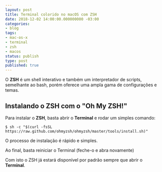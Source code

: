 ```yaml
---
layout: post
title: Terminal colorido no macOS com ZSH
date: 2018-12-02 14:00:00.000000000 -03:00
categories:
- blog
tags:
- mac-os-x
- terminal
- zsh
- macos
status: publish
type: post
published: true
---
```


O **ZSH** é um shell interativo e também um interpretador de scripts, semelhante ao bash, porém oferece uma ampla gama de configurações e temas.

## Instalando o ZSH com o "Oh My ZSH!"

Para instalar o **ZSH**, basta abrir o **Terminal** e rodar um simples comando:

	$ sh -c "$(curl -fsSL https://raw.github.com/ohmyzsh/ohmyzsh/master/tools/install.sh)"

O processo de instalação é rápido e simples.

Ao final, basta reiniciar o Terminal (feche-o e abra novamente)

Com isto o ZSH já estará disponível por padrão sempre que abrir o **Terminal**.